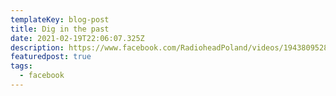 ```yaml
---
templateKey: blog-post
title: Dig in the past
date: 2021-02-19T22:06:07.325Z
description: https://www.facebook.com/RadioheadPoland/videos/1943809528984127/
featuredpost: true
tags:
  - facebook
---
```

